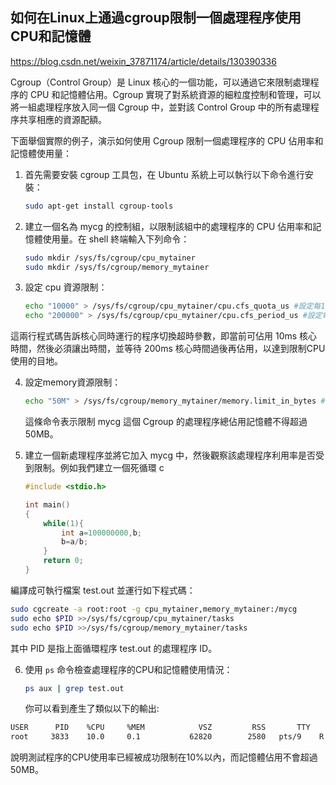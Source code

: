 ## 如何在Linux上通過cgroup限制一個處理程序使用CPU和記憶體

https://blog.csdn.net/weixin_37871174/article/details/130390336

Cgroup（Control Group）是 Linux 核心的一個功能，可以通過它來限制處理程序的 CPU 和記憶體佔用。Cgroup 實現了對系統資源的細粒度控制和管理，可以將一組處理程序放入同一個 Cgroup 中，並對該 Control Group 中的所有處理程序共享相應的資源配額。

下面舉個實際的例子，演示如何使用 Cgroup 限制一個處理程序的 CPU 佔用率和記憶體使用量：

1. 首先需要安裝 cgroup 工具包，在 Ubuntu 系統上可以執行以下命令進行安裝： 

   ```sh
   sudo apt-get install cgroup-tools
   ```

2. 建立一個名為 mycg 的控制組，以限制該組中的處理程序的 CPU 佔用率和記憶體使用量。在 shell 終端輸入下列命令：

   ```sh
   sudo mkdir /sys/fs/cgroup/cpu_mytainer
   sudo mkdir /sys/fs/cgroup/memory_mytainer
   ```

3. 設定 cpu 資源限制：

   ```sh
   echo "10000" > /sys/fs/cgroup/cpu_mytainer/cpu.cfs_quota_us #設定每10ms分配給cgroup桶的最大時間片值 
   echo "200000" > /sys/fs/cgroup/cpu_mytainer/cpu.cfs_period_us #設定每次時間輪轉過多少微秒 
   ```

這兩行程式碼告訴核心同時運行的程序切換超時參數，即當前可佔用 10ms 核心時間，然後必須讓出時間，並等待 200ms 核心時間過後再佔用，以達到限制CPU使用的目地。

4. 設定memory資源限制：

   ```sh
   echo "50M" > /sys/fs/cgroup/memory_mytainer/memory.limit_in_bytes #設定cgroup總共最多能夠使用記憶體大小
   ```

   這條命令表示限制 mycg 這個 Cgroup 的處理程序總佔用記憶體不得超過 50MB。 

5. 建立一個新處理程序並將它加入 mycg 中，然後觀察該處理程序利用率是否受到限制。例如我們建立一個死循環 c

   ```c
   #include <stdio.h>
   
   int main()
   {
       while(1){
           int a=100000000,b;
           b=a/b;
       }
       return 0;
   }
   ```

編譯成可執行檔案 test.out 並運行如下程式碼：

```sh
sudo cgcreate -a root:root -g cpu_mytainer,memory_mytainer:/mycg  
sudo echo $PID >>/sys/fs/cgroup/cpu_mytainer/tasks 
sudo echo $PID >>/sys/fs/cgroup/memory_mytainer/tasks  
```

其中 PID 是指上面循環程序 test.out 的處理程序 ID。

6. 使用 `ps` 命令檢查處理程序的CPU和記憶體使用情況：

   ```sh
   ps aux | grep test.out
   ```

   你可以看到產生了類似以下的輸出:

```sh
USER      PID    %CPU     %MEM            VSZ         RSS       TTY     STAT      START         TIME        COMMAND
root     3833    10.0     0.1           62820        2580   pts/9    R     11:56         00:00:30     ./test.out
```

說明測試程序的CPU使用率已經被成功限制在10%以內，而記憶體佔用不會超過50MB。
